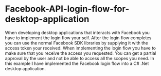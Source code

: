 # Facebook-API-login-flow-for-desktop-application
When developing desktop applications that interacts with Facebook you have to implement the login flow your self. After the login flow completes you can use the normal Facebook SDK libraries by supplying it with the access token your received. When implementing the login flow you have to make sure that you receive the access you requested. You can get a partial approval by the user and not be able to access all the scopes you need. In this example I have implemented the Facebook login flow into a C# .Net desktop application.

